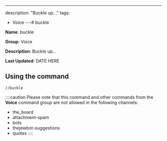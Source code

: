 ---
description: "Buckle up..."
tags:
  - Voice
---# buckle

**Name**: buckle

**Group**: Voice

**Description**: Buckle up...

**Last Updated**: DATE HERE

## Using the command

    //buckle

::::caution Please note that this command and other commands from the **Voice** command group are not allowed in the following channels:
- the_board
- attachment-spam
- bots
- thejewbot-suggestions
- quotes
::::